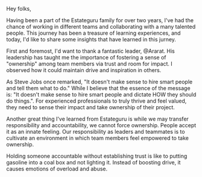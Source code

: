 Hey folks,

Having been a part of the Estateguru family for over two years, I've had the chance of working in different teams and collaborating with a many talented people. This journey has been a treasure of learning experiences, and today, I'd like to share some insights that have learned in this jurney.

First and foremost, I'd want to thank a fantastic leader, @Ararat. His leadership has taught me the importance of fostering a sense of "ownership" among team members via trust and room for impact. I observed how it could maintain drive and inspiration in others.

As Steve Jobs once remarked, "It doesn't make sense to hire smart people and tell them what to do." While I believe that the essence of the message is: "It doesn't make sense to hire smart people and dictate HOW they should do things.". For experienced professionals to truly thrive and feel valued, they need to sense their impact and take ownership of their project.


Another great thing I've learned from Estateguru is while we may transfer responsibility and accountability, we cannot force ownership. People accept it as an innate feeling. Our responsibility as leaders and teammates is to cultivate an environment in which team members feel empowered to take ownership.

Holding someone accountable without establishing trust is like to putting gasoline into a coal box and not lighting it. Instead of boosting drive, it causes emotions of overload and abuse.
